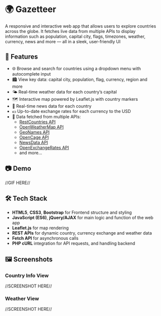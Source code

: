# 🌍 Gazetteer

A responsive and interactive web app that allows users to explore countries across the globe. It fetches live data from multiple APIs to display information such as population, capital city, flags, timezones, weather, currency, news and more — all in a sleek, user-friendly UI

## 🔎 Features

- 🌐 Browse and search for countries using a dropdown menu with autocomplete input
- 🏙️ View key data: capital city, population, flag, currency, region and more
- 🌤️ Real-time weather data for each country’s capital
- 🗺️ Interactive map powered by Leaflet.js with country markers
- 📰 Real-time news data for each country
- 💵 Up-to-date exchange rates for each currency to the USD
- 📡 Data fetched from multiple APIs:
  - [RestCountries API](https://restcountries.com/)
  - [OpenWeatherMap API](https://openweathermap.org/)
  - [GeoNames API](https://www.geonames.org/)
  - [OpenCage API](https://opencagedata.com/api)
  - [NewsData API](https://newsdata.io/)
  - [OpenExchangeRates API](https://openexchangerates.org/)
  - and more...
 
## 📷 Demo

//GIF HERE//

## 🛠️ Tech Stack

- **HTML5**, **CSS3**, **Bootstrap** for Frontend structure and styling
- **JavaScript (ES6)**, **jQuery/AJAX** for main logic and function of the web app
- **Leaflet.js** for map rendering
- **REST APIs** for dynamic country, currency exchange and weather data
- **Fetch API** for asynchronous calls
- **PHP cURL** integration for API requests, and handling backend

## 🖼️ Screenshots

### Country Info View
//SCREENSHOT HERE//

### Weather View
//SCREENSHOT HERE//